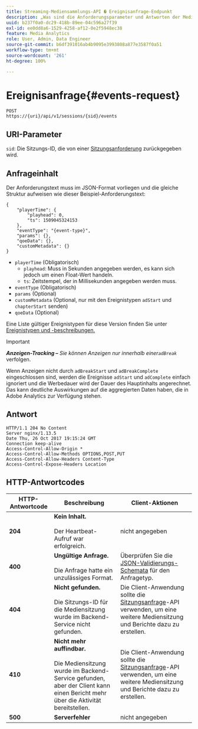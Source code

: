 ```yaml
---
title: Streaming-Mediensammlungs-API � Ereignisanfrage-Endpunkt
description: „Was sind die Anforderungsparameter und Antworten der Media Collection API-Ereignisse?“
uuid: b237f0a0-dc29-418b-89ee-04c596a27f39
exl-id: ee0dd8a6-1529-4258-af12-0e2f5948ec38
feature: Media Analytics
role: User, Admin, Data Engineer
source-git-commit: b6df391016ab4b9095e3993808a877e3587f0a51
workflow-type: tm+mt
source-wordcount: '261'
ht-degree: 100%

---
```


# Ereignisanfrage{#events-request}

```
POST 
https://{uri}/api/v1/sessions/{sid}/events 
```

## URI-Parameter

`sid`: Die Sitzungs-ID, die von einer [Sitzungsanforderung](/help/media-collection-api/mc-api-ref/mc-api-sessions-req.md) zurückgegeben wird.

## Anfrageinhalt

Der Anforderungstext muss im JSON-Format vorliegen und die gleiche Struktur aufweisen wie dieser Beispiel-Anforderungstext:

```
{ 
    "playerTime": { 
        "playhead": 0, 
        "ts": 1509045324153 
    }, 
    "eventType": "{event-type}", 
    "params": {}, 
    "qoeData": {}, 
    "customMetadata": {} 
}
```

* `playerTime` (Obligatorisch)
   * `playhead`: Muss in Sekunden angegeben werden, es kann sich jedoch um einen Float-Wert handeln.
   * `ts`: Zeitstempel, der in Millisekunden angegeben werden muss.
* `eventType` (Obligatorisch)
* `params` (Optional)
* `customMetadata` (Optional, nur mit den Ereignistypen `adStart` und `chapterStart` senden)
* `qoeData` (Optional)

Eine Liste gültiger Ereignistypen für diese Version finden Sie unter [Ereignistypen und -beschreibungen.](/help/media-collection-api/mc-api-ref/mc-api-event-types.md)

>[!IMPORTANT]
>
>***Anzeigen-Tracking –** Sie können Anzeigen nur innerhalb einer`adBreak`* verfolgen.
>
>Wenn Anzeigen nicht durch `adBreakStart` und `adBreakComplete` eingeschlossen sind, werden die Ereignisse `adStart` und `adComplete` einfach ignoriert und die Werbedauer wird der Dauer des Hauptinhalts angerechnet. Das kann deutliche Auswirkungen auf die aggregierten Daten haben, die in Adobe Analytics zur Verfügung stehen.

## Antwort

```
HTTP/1.1 204 No Content 
Server nginx/1.13.5 
Date Thu, 26 Oct 2017 19:15:24 GMT 
Connection keep-alive 
Access-Control-Allow-Origin * 
Access-Control-Allow-Methods OPTIONS,POST,PUT 
Access-Control-Allow-Headers Content-Type 
Access-Control-Expose-Headers Location
```

## HTTP-Antwortcodes

| HTTP-Antwortcode | Beschreibung | Client-Aktionen |
|---|---|---|
| **204** | **Kein Inhalt.** <br/><br/>Der Heartbeat-Aufruf war erfolgreich. | nicht angegeben |
| **400** | **Ungültige Anfrage.**<br/><br/>Die Anfrage hatte ein unzulässiges Format. | Überprüfen Sie die [JSON-Validierungs-Schemata](/help/media-collection-api/mc-api-ref/mc-api-json-validation.md) für den Anfragetyp. |
| **404** | **Nicht gefunden.** <br/><br/>Die Sitzungs-ID für die Mediensitzung wurde im Backend-Service nicht gefunden. | Die Client-Anwendung sollte die [Sitzungsanfrage](/help/media-collection-api/mc-api-ref/mc-api-sessions-req.md)-API verwenden, um eine weitere Mediensitzung und Berichte dazu zu erstellen. |
| **410** | **Nicht mehr auffindbar.** <br/><br/>Die Mediensitzung wurde im Backend-Service gefunden, aber der Client kann einen Bericht mehr über die Aktivität bereitstellen. | Die Client-Anwendung sollte die [Sitzungsanfrage](/help/media-collection-api/mc-api-ref/mc-api-sessions-req.md)-API verwenden, um eine weitere Mediensitzung und Berichte dazu zu erstellen. |
| **500** | **Serverfehler** | nicht angegeben |
